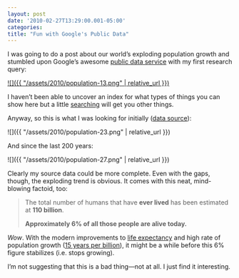 ```yaml
---
layout: post
date: '2010-02-27T13:29:00.001-05:00'
categories:
title: "Fun with Google's Public Data"
---
```


I was going to do a post about our world’s exploding population growth and stumbled upon Google’s awesome [public data service](http://www.google.com/publicdata?ds=wb-wdi&met=sp_pop_totl&q=world+population#met=sp_pop_totl&idim=country:USA:GBR:JPN:DEU:CAN:MEX:RUS:VNM) with my first research query:

[![]({{ "/assets/2010/population-13.png" | relative_url }})](http://www.google.com/publicdata?ds=wb-wdi&met=sp_pop_totl&q=world+population#met=sp_pop_totl&idim=country:USA:GBR:JPN:DEU:CAN:MEX:RUS:VNM) 

I haven’t been able to uncover an index for what types of things you can show here but a little [searching](http://www.google.com/search?q=site:http://www.google.com/publicdata+co2) will get you other things.

Anyway, so this is what I was looking for initially ([data source](http://www.vaughns-1-pagers.com/history/world-population-growth.htm)):

![]({{ "/assets/2010/population-23.png" | relative_url }})

And since the last 200 years:

![]({{ "/assets/2010/population-27.png" | relative_url }}) 

Clearly my source data could be more complete. Even with the gaps, though, the exploding trend is obvious. It comes with this neat, mind-blowing factoid, too:

> The total number of humans that have **ever lived** has been estimated at **110 billion**.      
>
> **Approximately 6% of all those people are alive today.**

*Wow*. With the modern improvements to [life expectancy](http://www.google.com/publicdata?ds=wb-wdi&q=lifespan#met=sp_dyn_le00_in&tdim=true) and high rate of population growth ([15 years per billion](http://en.wikipedia.org/wiki/File:World_population_growth_-_time_between_each_billion-person_growth.jpg)), it might be a while before this 6% figure stabilizes (i.e. stops growing). 

I’m not suggesting that this is a bad thing—not at all. I just find it interesting.
